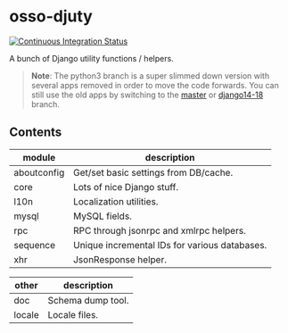 osso-djuty
==========

[![Continuous Integration Status](https://travis-ci.org/ossobv/osso-djuty.svg?branch=python3)](https://travis-ci.org/ossobv/osso-djuty)

A bunch of Django utility functions / helpers.

> **Note**: The python3 branch is a super slimmed down version with several
>           apps removed in order to move the code forwards. You can still
>           use the old apps by switching to the [master][master] or
>           [django14-18][django14-18] branch.


Contents
--------

| module       | description                                               |
|--------------|-----------------------------------------------------------|
| aboutconfig  | Get/set basic settings from DB/cache.                     |
| core         | Lots of nice Django stuff.                                |
| l10n         | Localization utilities.                                   |
| mysql        | MySQL fields.                                             |
| rpc          | RPC through jsonrpc and xmlrpc helpers.                   |
| sequence     | Unique incremental IDs for various databases.             |
| xhr          | JsonResponse helper.                                      |


| other       | description       |
|-------------|-------------------|
| doc         | Schema dump tool. |
| locale      | Locale files.     |


[django14-18]: https://github.com/ossobv/osso-djuty/tree/django14-18
[master]: https://github.com/ossobv/osso-djuty/tree/master
